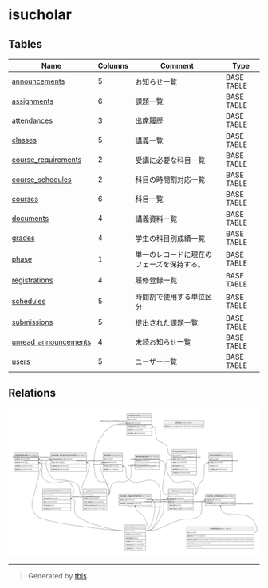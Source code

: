 # isucholar

## Tables

| Name                                            | Columns | Comment                                    | Type       |
| ----------------------------------------------- | ------- | ------------------------------------------ | ---------- |
| [announcements](announcements.md)               | 5       | お知らせ一覧                                     | BASE TABLE |
| [assignments](assignments.md)                   | 6       | 課題一覧                                       | BASE TABLE |
| [attendances](attendances.md)                   | 3       | 出席履歴                                       | BASE TABLE |
| [classes](classes.md)                           | 5       | 講義一覧                                       | BASE TABLE |
| [course_requirements](course_requirements.md)   | 2       | 受講に必要な科目一覧                                 | BASE TABLE |
| [course_schedules](course_schedules.md)         | 2       | 科目の時間割対応一覧                                 | BASE TABLE |
| [courses](courses.md)                           | 6       | 科目一覧                                       | BASE TABLE |
| [documents](documents.md)                       | 4       | 講義資料一覧                                     | BASE TABLE |
| [grades](grades.md)                             | 4       | 学生の科目別成績一覧                                 | BASE TABLE |
| [phase](phase.md)                               | 1       | 単一のレコードに現在のフェーズを保持する。                      | BASE TABLE |
| [registrations](registrations.md)               | 4       | 履修登録一覧                                     | BASE TABLE |
| [schedules](schedules.md)                       | 5       | 時間割で使用する単位区分                               | BASE TABLE |
| [submissions](submissions.md)                   | 5       | 提出された課題一覧                                  | BASE TABLE |
| [unread_announcements](unread_announcements.md) | 4       | 未読お知らせ一覧                                   | BASE TABLE |
| [users](users.md)                               | 5       | ユーザー一覧                                     | BASE TABLE |

## Relations

![er](schema.svg)

---

> Generated by [tbls](https://github.com/k1LoW/tbls)
